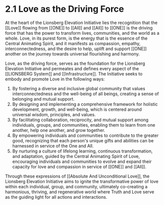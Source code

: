 # 2.1 Love as the Driving Force

At the heart of the Lionsberg Elevation Initiative lies the recognition that the [[Love]] flowing from [[ONE]] to [[All]] and [[All]] to [[ONE]] is the driving force that has the power to transform lives, communities, and the world as a whole. Love, in its purest form, is the energy that is the essence of the Central Animating Spirit, and it manifests as compassion, empathy, interconnectedness, and the desire to help, uplift and support [[ONE]] another on the journey towards universal flourishing and harmony.

Love, as the driving force, serves as the foundation for the Lionsberg Elevation Initiative and permeates and defines every aspect of the [[LIONSBERG System]] and [[Infrastructure]]. The Initiative seeks to embody and promote Love in the following ways:

1.  By fostering a diverse and inclusive global community that values interconnectedness and the well-being of all beings, creating a sense of belonging and mutual support.
2.  By designing and implementing a comprehensive framework for holistic development, growth, and well-being, which is centered around universal wisdom, principles, and values. 
3.  By facilitating collaboration, reciprocity, and mutual support among individuals, groups, and communities, enabling them to learn from one another, help one another, and grow together.
4.  By empowering individuals and communities to contribute to the greater good, recognizing that each person's unique gifts and abilities can be harnessed in service of the One and All.
5.  By nurturing a culture of lifelong learning, continuous transformation, and adaptation, guided by the Central Animating Spirit of Love, encouraging individuals and communities to evolve and expand their capacity for love and compassion in service of [[ONE]] and [[All]]. 

Through these expressions of [[Absolute And Unconditional Love]], the Lionsberg Elevation Initiative aims to ignite the transformative power of love within each individual, group, and community, ultimately co-creating a harmonious, thriving, and regenerative world where Truth and Love serve as the guiding light for all actions and interactions.
